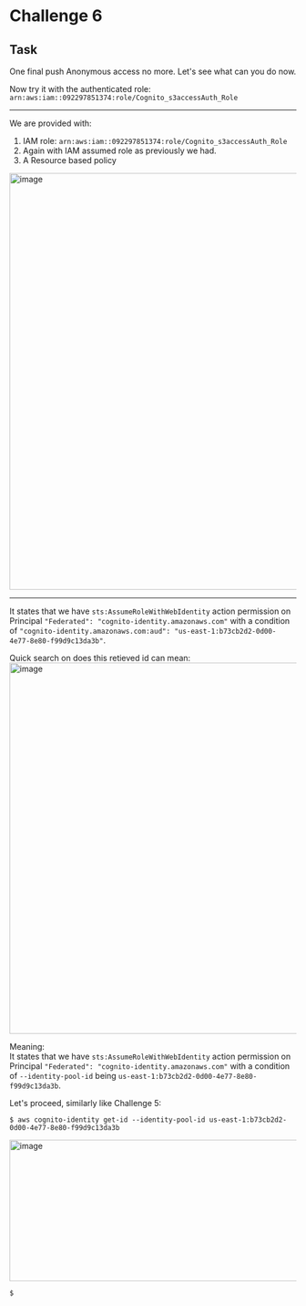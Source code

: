 # Challenge 6


## Task
One final push
Anonymous access no more. Let's see what can you do now.

Now try it with the authenticated role: `arn:aws:iam::092297851374:role/Cognito_s3accessAuth_Role`

-----

We are provided with:
1. IAM role: `arn:aws:iam::092297851374:role/Cognito_s3accessAuth_Role`
2. Again with IAM assumed role as previously we had.
3. A Resource based policy

<img width="1679" height="731" alt="image" src="https://github.com/user-attachments/assets/dc64536f-007a-4d74-a1c6-f28b6b901d33" />

-------

It states that we have `sts:AssumeRoleWithWebIdentity` action permission on Principal `"Federated": "cognito-identity.amazonaws.com"` with a condition of `"cognito-identity.amazonaws.com:aud": "us-east-1:b73cb2d2-0d00-4e77-8e80-f99d9c13da3b"`.

Quick search on does this retieved id can mean:
<img width="1755" height="651" alt="image" src="https://github.com/user-attachments/assets/b9bcfd2b-e1b7-4649-a1a7-7f751d14bdc2" />

Meaning: \
It states that we have `sts:AssumeRoleWithWebIdentity` action permission on Principal `"Federated": "cognito-identity.amazonaws.com"` with a condition of 
`--identity-pool-id` being `us-east-1:b73cb2d2-0d00-4e77-8e80-f99d9c13da3b`.

Let's proceed, similarly like Challenge 5:
```
$ aws cognito-identity get-id --identity-pool-id us-east-1:b73cb2d2-0d00-4e77-8e80-f99d9c13da3b
```

<img width="1900" height="248" alt="image" src="https://github.com/user-attachments/assets/b8e69338-332d-4bda-86a6-75cc0ff2e6a5" />

```
$ 
```

